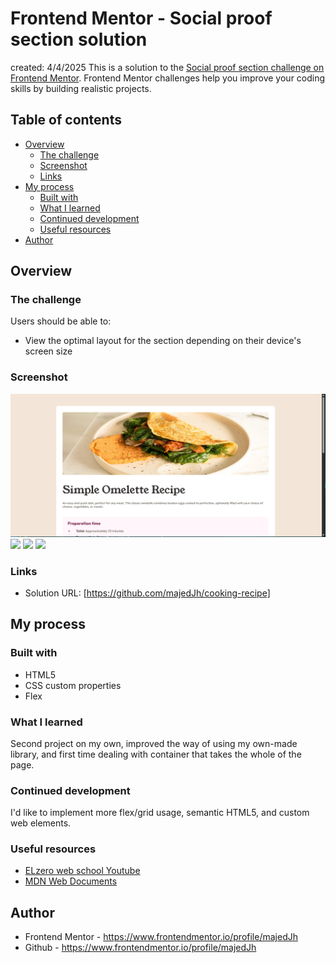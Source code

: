 # Frontend Mentor - Social proof section solution
created: 4/4/2025
This is a solution to the [Social proof section challenge on Frontend Mentor](https://www.frontendmentor.io/challenges/social-proof-section-6e0qTv_bA). Frontend Mentor challenges help you improve your coding skills by building realistic projects. 

## Table of contents

- [Overview](#overview)
  - [The challenge](#the-challenge)
  - [Screenshot](#screenshot)
  - [Links](#links)
- [My process](#my-process)
  - [Built with](#built-with)
  - [What I learned](#what-i-learned)
  - [Continued development](#continued-development)
  - [Useful resources](#useful-resources)
- [Author](#author)

## Overview

### The challenge

Users should be able to:

- View the optimal layout for the section depending on their device's screen size

### Screenshot
![](./project%20screenshots/Screenshot%202025-07-21%20015711.png)
![](./project%20screenshots/Screenshot%202025-07-21%20015728.png.png)
![](./project%20screenshots/Screenshot%202025-07-21%20015756.png.png)
![](./project%20screenshots/Screenshot%202025-07-21%20015818.png.png)

### Links

- Solution URL: [https://github.com/majedJh/cooking-recipe]

## My process

### Built with

- HTML5
- CSS custom properties
- Flex


### What I learned

Second project on my own, improved the way of using my own-made library, and first time dealing with container that takes the whole of the page.

### Continued development

I'd like to implement more flex/grid usage, semantic HTML5, and custom web elements.

### Useful resources

- [ELzero web school Youtube](https://www.youtube.com/@ElzeroWebSchool)
- [MDN Web Documents](https://developer.mozilla.org/en-US/)

## Author

- Frontend Mentor - https://www.frontendmentor.io/profile/majedJh
- Github - https://www.frontendmentor.io/profile/majedJh


